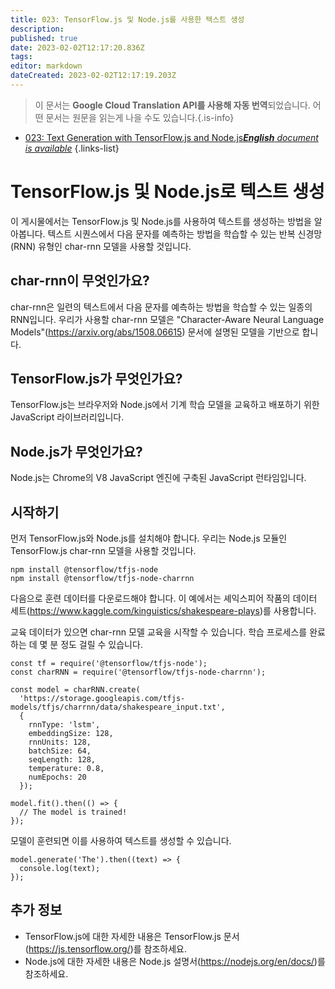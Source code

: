 ```yaml
---
title: 023: TensorFlow.js 및 Node.js를 사용한 텍스트 생성
description: 
published: true
date: 2023-02-02T12:17:20.836Z
tags: 
editor: markdown
dateCreated: 2023-02-02T12:17:19.203Z
---
```


> 이 문서는 **Google Cloud Translation API를 사용해 자동 번역**되었습니다.
어떤 문서는 원문을 읽는게 나을 수도 있습니다.{.is-info}



- [023: Text Generation with TensorFlow.js and Node.js***English** document is available*](/en/Knowledge-base/TensorFlow-js/Learning/023-text-generation-with-tensorflow-js-and-node-js)
{.links-list}


# TensorFlow.js 및 Node.js로 텍스트 생성

이 게시물에서는 TensorFlow.js 및 Node.js를 사용하여 텍스트를 생성하는 방법을 알아봅니다. 텍스트 시퀀스에서 다음 문자를 예측하는 방법을 학습할 수 있는 반복 신경망(RNN) 유형인 char-rnn 모델을 사용할 것입니다.

## char-rnn이 무엇인가요?

char-rnn은 일련의 텍스트에서 다음 문자를 예측하는 방법을 학습할 수 있는 일종의 RNN입니다. 우리가 사용할 char-rnn 모델은 "Character-Aware Neural Language Models"(https://arxiv.org/abs/1508.06615) 문서에 설명된 모델을 기반으로 합니다.

## TensorFlow.js가 무엇인가요?

TensorFlow.js는 브라우저와 Node.js에서 기계 학습 모델을 교육하고 배포하기 위한 JavaScript 라이브러리입니다.

## Node.js가 무엇인가요?

Node.js는 Chrome의 V8 JavaScript 엔진에 구축된 JavaScript 런타임입니다.

## 시작하기

먼저 TensorFlow.js와 Node.js를 설치해야 합니다. 우리는 Node.js 모듈인 TensorFlow.js char-rnn 모델을 사용할 것입니다.

```
npm install @tensorflow/tfjs-node
npm install @tensorflow/tfjs-node-charrnn
```

다음으로 훈련 데이터를 다운로드해야 합니다. 이 예에서는 셰익스피어 작품의 데이터 세트(https://www.kaggle.com/kinguistics/shakespeare-plays)를 사용합니다.

교육 데이터가 있으면 char-rnn 모델 교육을 시작할 수 있습니다. 학습 프로세스를 완료하는 데 몇 분 정도 걸릴 수 있습니다.

```
const tf = require('@tensorflow/tfjs-node');
const charRNN = require('@tensorflow/tfjs-node-charrnn');

const model = charRNN.create(
  'https://storage.googleapis.com/tfjs-models/tfjs/charrnn/data/shakespeare_input.txt',
  {
    rnnType: 'lstm',
    embeddingSize: 128,
    rnnUnits: 128,
    batchSize: 64,
    seqLength: 128,
    temperature: 0.8,
    numEpochs: 20
  });

model.fit().then(() => {
  // The model is trained!
});
```

모델이 훈련되면 이를 사용하여 텍스트를 생성할 수 있습니다.

```
model.generate('The').then((text) => {
  console.log(text);
});
```

## 추가 정보

- TensorFlow.js에 대한 자세한 내용은 TensorFlow.js 문서(https://js.tensorflow.org/)를 참조하세요.
- Node.js에 대한 자세한 내용은 Node.js 설명서(https://nodejs.org/en/docs/)를 참조하세요.